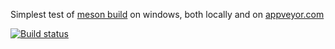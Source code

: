 Simplest test of [meson build](https://github.com/mesonbuild/meson) on windows, both locally and on [appveyor.com](https://ci.appveyor.com)

[![Build status](https://ci.appveyor.com/api/projects/status/l2r395ew7rv55u7x?svg=true)](https://ci.appveyor.com/project/msink/hello-c)
